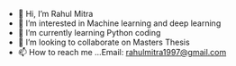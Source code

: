 - 👋 Hi, I’m Rahul Mitra 
- 👀 I’m interested in Machine learning and deep learning 
- 🌱 I’m currently learning Python coding 
- 💞️ I’m looking to collaborate on Masters Thesis 
- 📫 How to reach me ...Email:  rahulmitra1997@gmail.com

<!---
raehul03/raehul03 is a ✨ special ✨ repository because its `README.md` (this file) appears on your GitHub profile.
You can click the Preview link to take a look at your changes.
--->
